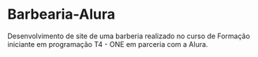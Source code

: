 # Barbearia-Alura
Desenvolvimento de site de uma barberia realizado no curso de Formação iniciante em programação T4 - ONE em parceria com a Alura.
